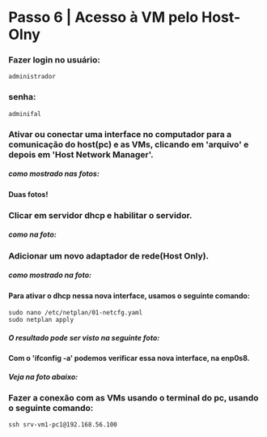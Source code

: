# Passo 6 | Acesso à VM pelo Host-Olny

###  Fazer login no usuário:
    administrador
###  senha: 
    adminifal

### Ativar ou conectar uma interface no computador para a comunicação do host(pc) e as VMs, clicando em 'arquivo' e depois em 'Host Network Manager'.
##### como mostrado nas fotos:

####  Duas fotos!

###  Clicar em servidor dhcp e habilitar o servidor.
##### como na foto:

### Adicionar um novo adaptador de rede(Host Only).
##### como mostrado na foto:

#### Para ativar o dhcp nessa nova interface, usamos o seguinte comando:
    sudo nano /etc/netplan/01-netcfg.yaml
    sudo netplan apply

##### O resultado pode ser visto na seguinte foto: 

#### Com o 'ifconfig -a' podemos verificar essa nova interface, na enp0s8.
##### Veja na foto abaixo:

### Fazer a conexão com as VMs usando o terminal do pc, usando o seguinte comando:
    ssh srv-vm1-pc1@192.168.56.100   
